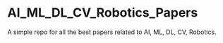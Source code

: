 # AI_ML_DL_CV_Robotics_Papers
A simple repo for all the best papers related to AI, ML, DL, CV, Robotics.
